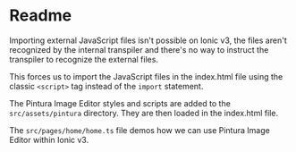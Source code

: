 # Readme

Importing external JavaScript files isn't possible on Ionic v3, the files aren't recognized by the internal transpiler and there's no way to instruct the transpiler to recognize the external files.

This forces us to import the JavaScript files in the index.html file using the classic `<script>` tag instead of the `import` statement.

The Pintura Image Editor styles and scripts are added to the `src/assets/pintura` directory. They are then loaded in the index.html file.

The `src/pages/home/home.ts` file demos how we can use Pintura Image Editor within Ionic v3.
